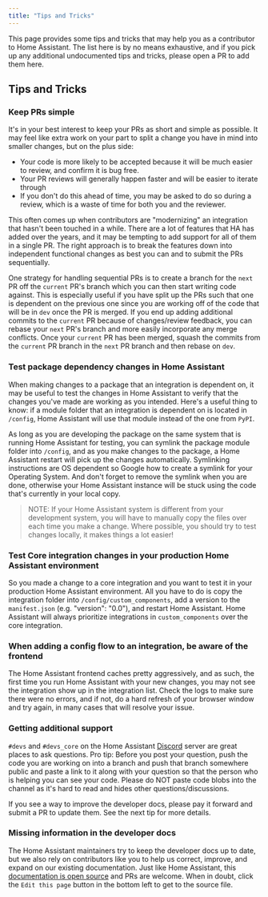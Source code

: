 ```yaml
---
title: "Tips and Tricks"
---
```


This page provides some tips and tricks that may help you as a contributor to Home Assistant. The list here is by no means exhaustive, and if you pick up any additional undocumented tips and tricks, please open a PR to add them here.

## Tips and Tricks

### Keep PRs simple

It's in your best interest to keep your PRs as short and simple as possible. It may feel like extra work on your part to split a change you have in mind into smaller changes, but on the plus side:

- Your code is more likely to be accepted because it will be much easier to review, and confirm it is bug free.
- Your PR reviews will generally happen faster and will be easier to iterate through
- If you don't do this ahead of time, you may be asked to do so during a review, which is a waste of time for both you and the reviewer.

This often comes up when contributors are "modernizing" an integration that hasn't been touched in a while. There are a lot of features that HA has added over the years, and it may be tempting to add support for all of them in a single PR. The right approach is to break the features down into independent functional changes as best you can and to submit the PRs sequentially.

One strategy for handling sequential PRs is to create a branch for the `next` PR off the `current` PR's branch which you can then start writing code against. This is especially useful if you have split up the PRs such that one is dependent on the previous one since you are working off of the code that will be in `dev` once the PR is merged. If you end up adding additional commits to the `current` PR because of changes/review feedback, you can rebase your `next` PR's branch and more easily incorporate any merge conflicts. Once your `current` PR has been merged, squash the commits from the `current` PR branch in the `next` PR branch and then rebase on `dev`.

### Test package dependency changes in Home Assistant

When making changes to a package that an integration is dependent on, it may be useful to test the changes in Home Assistant to verify that the changes you've made are working as you intended. Here's a useful thing to know: if a module folder that an integration is dependent on is located in `/config`, Home Assistant will use that module instead of the one from `PyPI`.

As long as you are developing the package on the same system that is running Home Assistant for testing, you can symlink the package module folder into `/config`, and as you make changes to the package, a Home Assistant restart will pick up the changes automatically. Symlinking instructions are OS dependent so Google how to create a symlink for your Operating System. And don't forget to remove the symlink when you are done, otherwise your Home Assistant instance will be stuck using the code that's currently in your local copy.

> NOTE: If your Home Assistant system is different from your development system, you will have to manually copy the files over each time you make a change. Where possible, you should try to test changes locally, it makes things a lot easier!

### Test Core integration changes in your production Home Assistant environment

So you made a change to a core integration and you want to test it in your production Home Assistant environment. All you have to do is copy the integration folder into `/config/custom_components`, add a version to the `manifest.json` (e.g. "version": "0.0"), and restart Home Assistant. Home Assistant will always prioritize integrations in `custom_components` over the core integration.

### When adding a config flow to an integration, be aware of the frontend

The Home Assistant frontend caches pretty aggressively, and as such, the first time you run Home Assistant with your new changes, you may not see the integration show up in the integration list. Check the logs to make sure there were no errors, and if not, do a hard refresh of your browser window and try again, in many cases that will resolve your issue.

### Getting additional support

`#devs` and `#devs_core` on the Home Assistant [Discord](https://www.home-assistant.io/join-chat/) server are great places to ask questions. Pro tip: Before you post your question, push the code you are working on into a branch and push that branch somewhere public and paste a link to it along with your question so that the person who is helping you can see your code. Please do NOT paste code blobs into the channel as it's hard to read and hides other questions/discussions.

If you see a way to improve the developer docs, please pay it forward and submit a PR to update them. See the next tip for more details.

### Missing information in the developer docs

The Home Assistant maintainers try to keep the developer docs up to date, but we also rely on contributors like you to help us correct, improve, and expand on our existing documentation. Just like Home Assistant, this [documentation is open source](https://github.com/home-assistant/developers.home-assistant) and PRs are welcome. When in doubt, click the `Edit this page` button in the bottom left to get to the source file.
